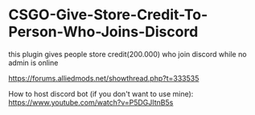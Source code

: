 # CSGO-Give-Store-Credit-To-Person-Who-Joins-Discord
this plugin gives people store credit(200.000) who join discord while no admin is online

https://forums.alliedmods.net/showthread.php?t=333535

How to host discord bot (if you don't want to use mine): https://www.youtube.com/watch?v=P5DGJItnB5s
